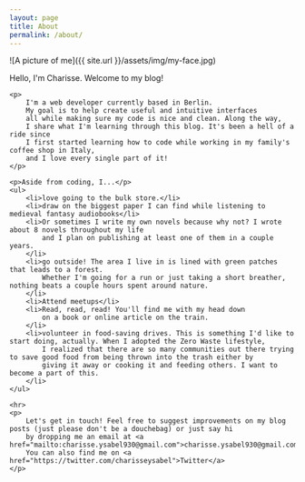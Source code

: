 ```yaml
---
layout: page
title: About
permalink: /about/
---
```

![A picture of me]({{ site.url }}/assets/img/my-face.jpg)

<div class="post-width">
    <p>Hello, I'm Charisse. Welcome to my blog!</p>

    <p>
        I'm a web developer currently based in Berlin.
        My goal is to help create useful and intuitive interfaces
        all while making sure my code is nice and clean. Along the way,
        I share what I'm learning through this blog. It's been a hell of a ride since
        I first started learning how to code while working in my family's coffee shop in Italy,
        and I love every single part of it!
    </p>

    <p>Aside from coding, I...</p>
    <ul>
        <li>love going to the bulk store.</li>
        <li>draw on the biggest paper I can find while listening to medieval fantasy audiobooks</li>
        <li>Or sometimes I write my own novels because why not? I wrote about 8 novels throughout my life
            and I plan on publishing at least one of them in a couple years.
        </li>
        <li>go outside! The area I live in is lined with green patches that leads to a forest.
            Whether I'm going for a run or just taking a short breather, nothing beats a couple hours spent around nature.
        </li>
        <li>Attend meetups</li>
        <li>Read, read, read! You'll find me with my head down
            on a book or online article on the train.
        </li>
        <li>volunteer in food-saving drives. This is something I'd like to start doing, actually. When I adopted the Zero Waste lifestyle,
            I realized that there are so many communities out there trying to save good food from being thrown into the trash either by
            giving it away or cooking it and feeding others. I want to become a part of this.
        </li>
    </ul>

    <hr>
    <p>
        Let's get in touch! Feel free to suggest improvements on my blog posts (just please don't be a douchebag) or just say hi
        by dropping me an email at <a href="mailto:charisse.ysabel930@gmail.com">charisse.ysabel930@gmail.com</a>.
        You can also find me on <a href="https://twitter.com/charisseysabel">Twitter</a>
    </p>

</div>
